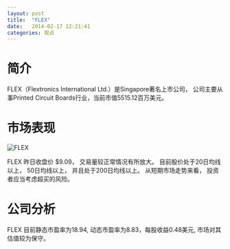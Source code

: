 ```yaml
---
layout: post
title:  "FLEX"
date:   2014-02-17 12:21:41
categories: 观点
---
```


# 简介
FLEX（Flextronics International Ltd.）是Singapore著名上市公司，
公司主要从事Printed Circuit Boards行业，当前市值5515.12百万美元。

# 市场表现

![FLEX](http://finviz.com/chart.ashx?t=FLEX&ty=c&ta=1&p=d&s=l)

FLEX 昨日收盘价 $9.09，
交易量较正常情况有所放大。
目前股价处于20日均线以上，
50日均线以上，
并且处于200日均线以上。
从短期市场走势来看，
投资者应当考虑超买的风险。

# 公司分析
FLEX 目前静态市盈率为18.94, 动态市盈率为8.83，每股收益0.48美元,
市场对其估值较为保守。

